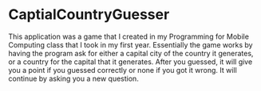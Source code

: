 # CaptialCountryGuesser

This application was a game that I created in my Programming for Mobile Computing class that I took in my first year. Essentially the game works by having the program ask for either a capital city of the country it generates, or a country for the capital that it generates. After you guessed, it will give you a point if you guessed correctly or none if you got it wrong. It will continue by asking you a new question.
